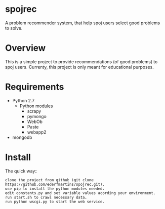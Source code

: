 spojrec
=======

A problem recommender system, that help spoj users select good problems to solve.

Overview
========
This is a simple project to provide recommendations (of good problems) to spoj users.
Currenty, this project is only meant for educational purposes.

Requirements
============

* Python 2.7
	* Python modules
		* scrapy
		* pymongo
		* WebOb
		* Paste
		* webapp2
* mongodb

Install
=======

The quick way::

	clone the project from github (git clone https://github.com/ederfmartins/spojrec.git).
	use pip to install the python modules needed.
	edit constants.py and set variable values acording your environment.
	run start.sh to crawl necessary data.
	run python wscgi.py to start the web service.
